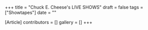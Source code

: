 +++
title = "Chuck E. Cheese's LIVE SHOWS"
draft = false
tags = ["Showtapes"]
date = ""

[Article]
contributors = []
gallery = []
+++